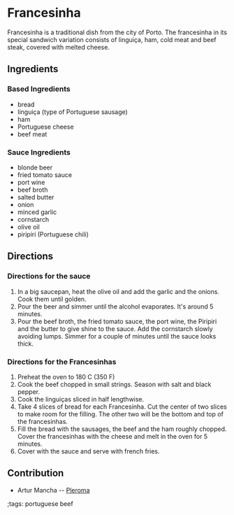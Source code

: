 # Francesinha

Francesinha is a traditional dish from the city of Porto. The francesinha in its special sandwich variation consists of linguiça, ham, cold meat and beef steak, covered with melted cheese.

## Ingredients

### Based Ingredients

- bread
- linguiça (type of Portuguese sausage)
- ham
- Portuguese cheese
- beef meat

### Sauce Ingredients

- blonde beer
- fried tomato sauce
- port wine
- beef broth
- salted butter
- onion
- minced garlic
- cornstarch
- olive oil
- piripiri (Portuguese chili)

## Directions

### Directions for the sauce

1. In a big saucepan, heat the olive oil and add the garlic and the onions. Cook them until golden.
2. Pour the beer and simmer until the alcohol evaporates. It's around 5 minutes.
3. Pour the beef broth, the fried tomato sauce, the port wine, the Piripiri and the butter to give shine to the sauce. Add the cornstarch slowly avoiding lumps. Simmer for a couple of minutes until the sauce looks thick.

### Directions for the Francesinhas

1. Preheat the oven to 180 C (350 F)
2. Cook the beef chopped in small strings. Season with salt and black pepper.
3. Cook the linguiças sliced in half lengthwise.
4. Take 4 slices of bread for each Francesinha. Cut the center of two slices to make room for the filling. The other two will be the bottom and top of the francesinhas.
5. Fill the bread with the sausages, the beef and the ham roughly chopped. Cover the francesinhas with the cheese and melt in the oven for 5 minutes.
6. Cover with the sauce and serve with french fries.

## Contribution

- Artur Mancha -- [Pleroma](https://pleroma.pt/@lisbonjoker)

;tags: portuguese beef
